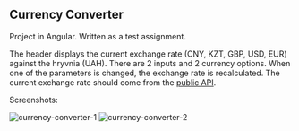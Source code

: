## Currency Converter

Project in Angular. Written as a test assignment.

The header displays the current exchange rate (CNY, KZT, GBP, USD, EUR) against the hryvnia (UAH).
There are 2 inputs and 2 currency options. When one of the parameters is changed, the exchange rate is recalculated.
The current exchange rate should come from the [public API](https://bank.gov.ua/ua/open-data/api-dev).

Screenshots:

![currency-converter-1](https://user-images.githubusercontent.com/82032813/221351813-10bec660-4718-4577-93ca-d6b48e8b868e.png)
![currency-converter-2](https://user-images.githubusercontent.com/82032813/221351869-42a787c4-665b-4622-8419-9bf3fd76dfb6.png)
